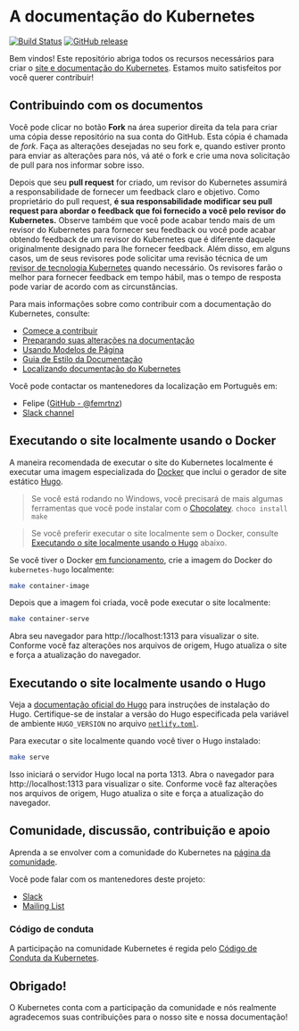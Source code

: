 # A documentação do Kubernetes

[![Build Status](https://api.travis-ci.org/kubernetes/website.svg?branch=master)](https://travis-ci.org/kubernetes/website)
[![GitHub release](https://img.shields.io/github/release/kubernetes/website.svg)](https://github.com/kubernetes/website/releases/latest)

Bem vindos! Este repositório abriga todos os recursos necessários para criar o [site e documentação do Kubernetes](https://kubernetes.io/). Estamos muito satisfeitos por você querer contribuir!

## Contribuindo com os documentos

Você pode clicar no botão **Fork** na área superior direita da tela para criar uma cópia desse repositório na sua conta do GitHub. Esta cópia é chamada de *fork*. Faça as alterações desejadas no seu fork e, quando estiver pronto para enviar as alterações para nós, vá até o fork e crie uma nova solicitação de pull para nos informar sobre isso.

Depois que seu **pull request** for criado, um revisor do Kubernetes assumirá a responsabilidade de fornecer um feedback claro e objetivo. Como proprietário do pull request, **é sua responsabilidade modificar seu pull request para abordar o feedback que foi fornecido a você pelo revisor do Kubernetes.** Observe também que você pode acabar tendo mais de um revisor do Kubernetes para fornecer seu feedback ou você pode acabar obtendo feedback de um revisor do Kubernetes que é diferente daquele originalmente designado para lhe fornecer feedback. Além disso, em alguns casos, um de seus revisores pode solicitar uma revisão técnica de um [revisor de tecnologia Kubernetes](https://github.com/kubernetes/website/wiki/Tech-reviewers) quando necessário. Os revisores farão o melhor para fornecer feedback em tempo hábil, mas o tempo de resposta pode variar de acordo com as circunstâncias.

Para mais informações sobre como contribuir com a documentação do Kubernetes, consulte:

* [Comece a contribuir](https://kubernetes.io/docs/contribute/start/)
* [Preparando suas alterações na documentação](http://kubernetes.io/docs/contribute/intermediate#view-your-changes-locally)
* [Usando Modelos de Página](https://kubernetes.io/docs/contribute/style/page-content-types/)
* [Guia de Estilo da Documentação](http://kubernetes.io/docs/contribute/style/style-guide/)
* [Localizando documentação do Kubernetes](https://kubernetes.io/docs/contribute/localization/)

Você pode contactar os mantenedores da localização em Português em:

* Felipe ([GitHub - @femrtnz](https://github.com/femrtnz))
* [Slack channel](https://kubernetes.slack.com/messages/kubernetes-docs-pt)

## Executando o site localmente usando o Docker

A maneira recomendada de executar o site do Kubernetes localmente é executar uma imagem especializada do [Docker](https://docker.com) que inclui o gerador de site estático [Hugo](https://gohugo.io).

> Se você está rodando no Windows, você precisará de mais algumas ferramentas que você pode instalar com o [Chocolatey](https://chocolatey.org). `choco install make`

> Se você preferir executar o site localmente sem o Docker, consulte [Executando o site localmente usando o Hugo](#executando-o-site-localmente-usando-o-hugo) abaixo.

Se você tiver o Docker [em funcionamento](https://www.docker.com/get-started), crie a imagem do Docker do `kubernetes-hugo` localmente:

```bash
make container-image
```

Depois que a imagem foi criada, você pode executar o site localmente:

```bash
make container-serve
```

Abra seu navegador para http://localhost:1313 para visualizar o site. Conforme você faz alterações nos arquivos de origem, Hugo atualiza o site e força a atualização do navegador.

## Executando o site localmente usando o Hugo

Veja a [documentação oficial do Hugo](https://gohugo.io/getting-started/installing/) para instruções de instalação do Hugo. Certifique-se de instalar a versão do Hugo especificada pela variável de ambiente `HUGO_VERSION` no arquivo [`netlify.toml`](netlify.toml#L9).

Para executar o site localmente quando você tiver o Hugo instalado:

```bash
make serve
```

Isso iniciará o servidor Hugo local na porta 1313. Abra o navegador para http://localhost:1313 para visualizar o site. Conforme você faz alterações nos arquivos de origem, Hugo atualiza o site e força a atualização do navegador.

## Comunidade, discussão, contribuição e apoio

Aprenda a se envolver com a comunidade do Kubernetes na [página da comunidade](http://kubernetes.io/community/).

Você pode falar com os mantenedores deste projeto:

- [Slack](https://kubernetes.slack.com/messages/sig-docs)
- [Mailing List](https://groups.google.com/forum/#!forum/kubernetes-sig-docs)

### Código de conduta

A participação na comunidade Kubernetes é regida pelo [Código de Conduta da Kubernetes](code-of-conduct.md).

## Obrigado!

O Kubernetes conta com a participação da comunidade e nós realmente agradecemos suas contribuições para o nosso site e nossa documentação!
